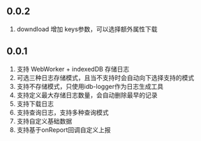 <!--
 * @Author: tackchen
 * @Date: 2022-08-07 15:17:42
 * @Description: Coding something
-->
## 0.0.2

1. downdload 增加 keys参数，可以选择额外属性下载

## 0.0.1

1. 支持 WebWorker + indexedDB 存储日志
2. 可选三种日志存储模式，且当不支持时会自动向下选择支持的模式
3. 支持不存储模式，只使用idb-logger作为日志生成工具
4. 支持定义最大存储日志数量，会自动删除最早的记录
5. 支持下载日志
6. 支持查询日志，支持多种查询模式
7. 支持自定义基础数据
8. 支持基于onReport回调自定义上报

